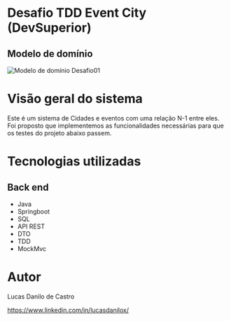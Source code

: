 # Desafio TDD Event City (DevSuperior)

## Modelo de domínio

![Modelo de domínio Desafio01](https://i.postimg.cc/P54N74sC/tdd-city.png)

# Visão geral do sistema

Este é um sistema de Cidades e eventos com uma relação N-1 entre eles.
Foi proposto que implementemos as funcionalidades necessárias para que os testes do projeto abaixo passem.


# Tecnologias utilizadas
## Back end

- Java
- Springboot
- SQL
- API REST
- DTO
- TDD
- MockMvc
  
# Autor

Lucas Danilo de Castro

https://www.linkedin.com/in/lucasdanilox/
